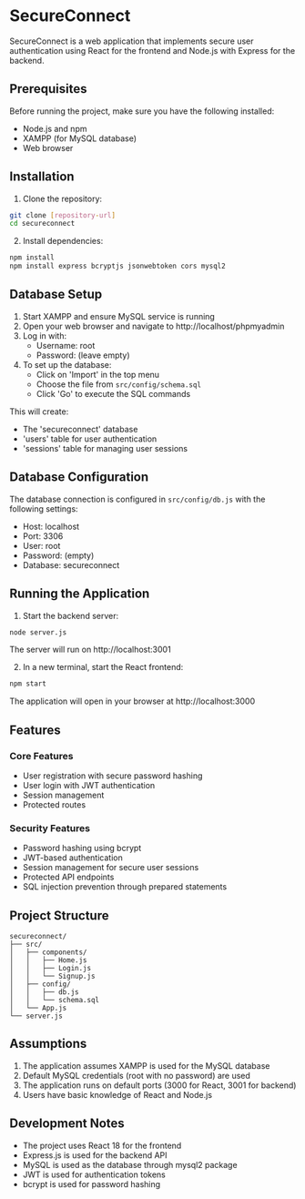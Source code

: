 # SecureConnect

SecureConnect is a web application that implements secure user authentication using React for the frontend and Node.js with Express for the backend.

## Prerequisites

Before running the project, make sure you have the following installed:

- Node.js and npm
- XAMPP (for MySQL database)
- Web browser

## Installation

1. Clone the repository:
```bash
git clone [repository-url]
cd secureconnect
```

2. Install dependencies:
```bash
npm install
npm install express bcryptjs jsonwebtoken cors mysql2
```

## Database Setup

1. Start XAMPP and ensure MySQL service is running
2. Open your web browser and navigate to http://localhost/phpmyadmin
3. Log in with:
   - Username: root
   - Password: (leave empty)
4. To set up the database:
   - Click on 'Import' in the top menu
   - Choose the file from `src/config/schema.sql`
   - Click 'Go' to execute the SQL commands

This will create:
- The 'secureconnect' database
- 'users' table for user authentication
- 'sessions' table for managing user sessions

## Database Configuration

The database connection is configured in `src/config/db.js` with the following settings:
- Host: localhost
- Port: 3306
- User: root
- Password: (empty)
- Database: secureconnect

## Running the Application

1. Start the backend server:
```bash
node server.js
```
The server will run on http://localhost:3001

2. In a new terminal, start the React frontend:
```bash
npm start
```
The application will open in your browser at http://localhost:3000

## Features

### Core Features
- User registration with secure password hashing
- User login with JWT authentication
- Session management
- Protected routes

### Security Features
- Password hashing using bcrypt
- JWT-based authentication
- Session management for secure user sessions
- Protected API endpoints
- SQL injection prevention through prepared statements

## Project Structure

```
secureconnect/
├── src/
│   ├── components/
│   │   ├── Home.js
│   │   ├── Login.js
│   │   └── Signup.js
│   ├── config/
│   │   ├── db.js
│   │   └── schema.sql
│   └── App.js
└── server.js
```

## Assumptions

1. The application assumes XAMPP is used for the MySQL database
2. Default MySQL credentials (root with no password) are used
3. The application runs on default ports (3000 for React, 3001 for backend)
4. Users have basic knowledge of React and Node.js

## Development Notes

- The project uses React 18 for the frontend
- Express.js is used for the backend API
- MySQL is used as the database through mysql2 package
- JWT is used for authentication tokens
- bcrypt is used for password hashing
